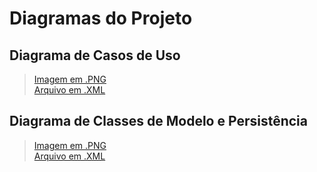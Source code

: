 # Diagramas do Projeto
## Diagrama de Casos de Uso
> [Imagem em .PNG](Diagramas/diagrama_casos_uso.drawio.png) \
> [Arquivo em .XML](Diagramas/diagrama_casos_uso.drawio.xml)
## Diagrama de Classes de Modelo e Persistência
> [Imagem em .PNG](Diagramas/diagrama_classes_modelo_persistencia.drawio.png) \
> [Arquivo em .XML](Diagramas/diagrama_classes_modelo_persistencia.drawio.xml)
